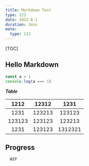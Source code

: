 ```yaml
---
title: Markdown Test
type: 123
date: 2022-8-1
duration: 1min
mate:
  type: 122
---
```


[TOC]

## Hello Markdown

```ts
const a = 1
console.log(a === 1)
```

***Table***

|  1212  | 12312  |  1231   |
| :----: | :----: | :-----: |
|  1231  | 123213 | 123123  |
| 123123 | 123123 | 123213  |
|  1231  | 123123 | 1312321 |

## Progress

```bash
  WIP
```
